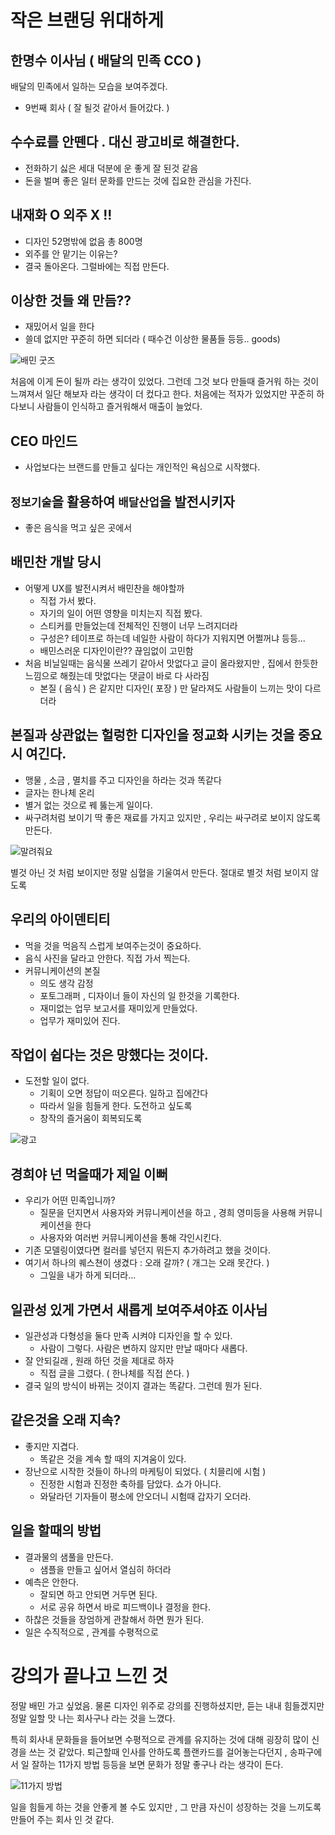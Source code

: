# 작은 브랜딩 위대하게

## 한명수 이사님 ( 배달의 민족 CCO )

배달의 민족에서 일하는 모습을 보여주겠다.

- 9번째 회사 ( 잘 될것 같아서 들어갔다. )

## 수수료를 안뗀다 . 대신 광고비로 해결한다.
- 전화하기 싫은 세대 덕분에 운 좋게 잘 된것 같음
- 돈을 벌며 좋은 일터 문화를 만드는 것에 집요한 관심을 가진다.

## 내재화 O 외주 X !!
- 디자인 52명밖에 없음 총 800명
- 외주를 안 맡기는 이유는?
- 결국 돌아온다. 그럴바에는 직접 만든다.

## 이상한 것들 왜 만듬??
- 재밌어서 일을 한다
- 쓸데 없지만 꾸준히 하면 되더라 ( 때수건 이상한 물품들 등등.. goods)

![배민 굿즈](./imgs/bamin_goods.png)

처음에 이게 돈이 될까 라는 생각이 있었다. 그런데 그것 보다 만들때 즐거워 하는 것이 느껴져서 일단 해보자 라는 생각이 더 컸다고 한다. 처음에는 적자가 있었지만 꾸준히 하다보니 사람들이 인식하고 즐거워해서 매출이 늘었다.

## CEO 마인드
- 사업보다는 브랜드를 만들고 싶다는 개인적인 욕심으로 시작했다.

## `정보기술`을 활용하여 `배달산업`을 발전시키자
- 좋은 음식을 먹고 싶은 곳에서 

## 배민찬 개발 당시
- 어떻게 UX를 발전시켜서 배민찬을 해야할까 
    - 직접 가서 봤다.
    - 자기의 일이 어떤 영향을 미치는지 직접 봤다. 
    - 스티커를 만들었는데 전체적인 진행이 너무 느려지더라 
    - 구성은? 테이프로 하는데 네일한 사람이 하다가 지워지면 어쩔꺼냐 등등...
    - 배민스러운 디자인이란?? 끊임없이 고민함 
- 처음 비닐일때는 음식물 쓰레기 같아서 맛없다고 글이 올라왔지만 , 집에서 한듯한 느낌으로 해줬는데 맛없다는 댓글이 바로 다 사라짐 
    - 본질 ( 음식 ) 은 같지만 디자인( 포장 ) 만 달라져도 사람들이 느끼는 맛이 다르더라

## 본질과 상관없는 헐렁한 디자인을 정교화 시키는 것을 중요시 여긴다.
- 맹물 , 소금 , 멸치를 주고 디자인을 하라는 것과 똑같다
- 글자는 한나체 온리 
- 별거 없는 것으로 꿰 뚫는게 일이다.
- 싸구려처럼 보이기 딱 좋은 재료를 가지고 있지만 , 우리는 싸구려로 보이지 않도록 만든다.

![말려줘요](./imgs/bamin_tower.png)

별것 아닌 것 처럼 보이지만 정말 심혈을 기울여서 만든다. 절대로 별것 처럼 보이지 않도록

## 우리의 아이덴티티

- 먹을 것을 먹음직 스럽게 보여주는것이 중요하다.
- 음식 사진을 달라고 안한다. 직접 가서 찍는다.
- 커뮤니케이션의 본질
    - 의도 생각 감정
    - 포토그래퍼 , 디자이너 들이 자신의 일 한것을 기록한다.
    - 재미없는 업무 보고서를 재미있게 만들었다. 
    - 업무가 재미있어 진다.

## 작업이 쉽다는 것은 망했다는 것이다.
- 도전할 일이 없다.
    - 기획이 오면 정답이 떠오른다. 일하고 집에간다
    - 따라서 일을 힘들게 한다. 도전하고 싶도록 
    - 창작의 즐거움이 회복되도록 

![광고](./imgs/kyeonghee.png)

## 경희야 넌 먹을때가 제일 이뻐 
- 우리가 어떤 민족입니까?
    - 질문을 던지면서 사용자와 커뮤니케이션을 하고 , 경희 영미등을 사용해 커뮤니케이션을 한다
    - 사용자와 여러번 커뮤니케이션을 통해 각인시킨다.
- 기존 모델링이였다면 컬러를 넣던지 뭐든지 추가하려고 했을 것이다.
- 여기서 하나의 퀘스쳔이 생겼다 : 오래 갈까? ( 개그는 오래 못간다. )
    - 그일을 내가 하게 되더라...


## 일관성 있게 가면서 새롭게 보여주셔야죠 이사님
- 일관성과 다형성을 둘다 만족 시켜야 디자인을 할 수 있다.
    - 사람이 그렇다. 사람은 변하지 않지만 만날 때마다 새롭다.
- 잘 안되길래 , 원래 하던 것을 제대로 하자
    - 직접 글을 그렸다. ( 한나체를 직접 쓴다. )
- 결국 일의 방식이 바뀌는 것이지 결과는 똑같다. 그런데 뭔가 된다.

## 같은것을 오래 지속? 
- 좋지만 지겹다. 
    - 똑같은 것을 계속 할 때의 지겨움이 있다.
- 장난으로 시작한 것들이 하나의 마케팅이 되었다. ( 치믈리에 시험 )
    - 진정한 시험과 진정한 축하를 담았다. 쇼가 아니다. 
    - 와달라던 기자들이 평소에 안오더니 시험때 갑자기 오더라.

## 일을 할때의 방법
- 결과물의 샘풀을 만든다.
    - 샘플을 만들고 싶어서 열심히 하더라
- 예측은 안한다. 
    - 잘되면 하고 안되면 거두면 된다.
    - 서로 공유 하면서 바로 피드백이나 결정을 한다.
- 하찮은 것들을 장엄하게 관찰해서 하면 뭔가 된다.
- 일은 수직적으로 , 관계를 수평적으로 

# 강의가 끝나고 느낀 것

정말 배민 가고 싶었음. 물론 디자인 위주로 강의를 진행하셨지만, 듣는 내내 힘들겠지만 정말 일할 맛 나는 회사구나 라는 것을 느꼈다.

특히 회사내 문화들을 들어보면 수평적으로 관계를 유지하는 것에 대해 굉장히 많이 신경을 쓰는 것 같았다. 퇴근할때 인사를 안하도록 플랜카드를 걸어놓는다던지 , 송파구에서 일 잘하는 11가지 방법 등등을 보면 문화가 정말 좋구나 라는 생각이 든다.

![11가지 방법](./imgs/eleven.png)

일을 힘들게 하는 것을 안좋게 볼 수도 있지만 , 그 만큼 자신이 성장하는 것을 느끼도록 만들어 주는 회사 인 것 같다.